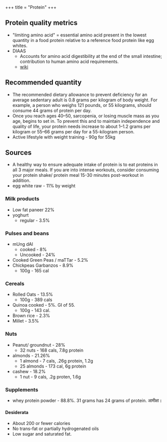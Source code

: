 +++
title = "Protein"
+++

## Protein quality metrics
 - "limiting amino acid"  = essential amino acid present in the lowest quantity in a food protein relative to a reference food protein like egg whites.
- DIAAS
  - Accounts for amino acid digestibility at the end of the small intestine; contribution to human amino acid requirements.
  - [wiki](https://en.wikipedia.org/wiki/Digestible_Indispensable_Amino_Acid_Score)

## Recommended quantity
- The recommended dietary allowance to prevent deficiency for an average sedentary adult is 0.8 grams per kilogram of body weight. For example, a person who weighs 121 pounds, or 55 kilograms, should consume 44 grams of protein per day.
- Once you reach ages 40–50, sarcopenia, or losing muscle mass as you age, begins to set in. To prevent this and to maintain independence and quality of life, your protein needs increase to about 1–1.2 grams per kilogram or 55–66 grams per day for a 55-kilogram person.
- Active lifestyle with weight training - 90g for 55kg

## Sources
- A healthy way to ensure adequate intake of protein is to eat proteins in all 3 major meals. If you are into intense workouts, consider consuming your protein shake/ protein meal 15-30 minutes post-workout in addition.
- egg white raw - 11% by weight

### Milk products
- Low fat paneer 22%
- yoghurt
  - regular - 3.5%
  
### Pulses and beans
- mUng dAl 
  - cooked - 8%
  - Uncooked - 24%
- Cooked Green Peas / maTTar - 5.2%
- Chickpeas Garbanzos - 8.9%
  - 100g - 165 cal

### Cereals
- Rolled Oats - 13.5%
  - 100g - 389 cals
- Quinoa cooked - 5%. GI of 55.
  - 100g - 143 cal.
- Brown rice - 2.3%
- Millet - 3.5%

### Nuts
- Peanut/ groundnut - 28%
  - 32 nuts - 168 cals, 7.8g protein
- almonds - 21.26%
  - 1 almond - 7 cals, .26g protein, 1.2g
  - 25 almonds - 173 cal, 6g protein
- cashew - 18.2%
  - 1 nut - 9 cals, .2g proten, 1.6g

### Supplements
- whey protein powder - 88.8%. 31 grams has 24 grams of protein. आमीक्षा। 

#### Desiderata
- About 200 or fewer calories
- No trans-fat or partially hydrogenated oils
- Low sugar and saturated fat.